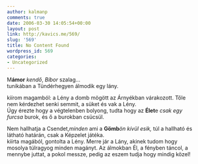 ```yaml
---
author: kalmanp
comments: true
date: 2006-03-30 14:05:54+00:00
layout: post
link: http://kavics.me/569/
slug: '569'
title: No Content Found
wordpress_id: 569
categories:
- Uncategorized
---
```


M**ámor** _kendő_, _Bíbor_ szalag...  
tunikában a Tündérhegyen álmodik egy lány.




kiírom magamból: a Lény a domb mögött az Árnyékban várakozott. Tőle nem kérdezhet senki semmit, a süket és vak a Lény.  
Úgy érezte hogy a végtelenben bolyong, tudta hogy az **Élet**e _csak egy_ _furcsa_ burok, és ő a burokban csücsül.




Nem hallhatja a Csendet,_minden_ ami a **Gömb**_ön kívül esik,_ túl a hallható és látható határán, csak a Képzelet játéka.  
kiírta magából, gontolta a Lény. Merre jár a Lány, akinek tudom hogy mosolya túlragyog minden magányt. Az álmokban Él, a fényben táncol, a mennybe juttat, a pokol messze, pedig az eszem tudja hogy mindig közel!  
  

